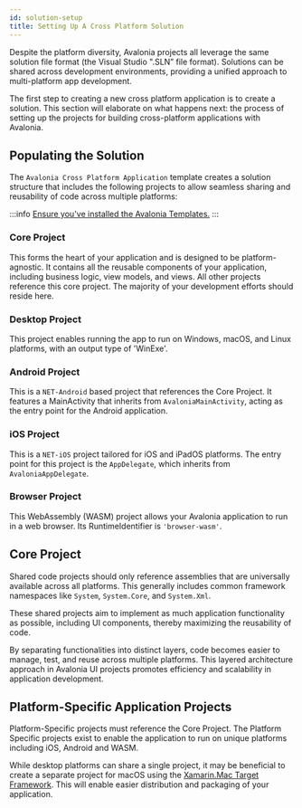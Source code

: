 ```yaml
---
id: solution-setup
title: Setting Up A Cross Platform Solution
---
```


Despite the platform diversity, Avalonia projects all leverage the same solution file format (the Visual Studio ".SLN” file format). Solutions can be shared across development environments, providing a unified approach to multi-platform app development.

The first step to creating a new cross platform application is to create a solution. This section will elaborate on what happens next: the process of setting up the projects for building cross-platform applications with Avalonia.

## Populating the Solution

The `Avalonia Cross Platform Application` template creates a solution structure that includes the following projects to allow seamless sharing and reusability of code across multiple platforms:

:::info
[Ensure you've installed the Avalonia Templates.](../../get-started/install#install-avalonia-ui-templates)
:::

### Core Project
This forms the heart of your application and is designed to be platform-agnostic. It contains all the reusable components of your application, including business logic, view models, and views. All other projects reference this core project. The majority of your development efforts should reside here.

### Desktop Project
This project enables running the app to run on Windows, macOS, and Linux platforms, with an output type of 'WinExe'.

### Android Project 
This is a `NET-Android` based project that references the Core Project. It features a MainActivity that inherits from `AvaloniaMainActivity`, acting as the entry point for the Android application.

### iOS Project 
This is a `NET-iOS` project tailored for iOS and iPadOS platforms. The entry point for this project is the `AppDelegate`, which inherits from `AvaloniaAppDelegate`. 

### Browser Project
This WebAssembly (WASM) project allows your Avalonia application to run in a web browser. Its RuntimeIdentifier is `'browser-wasm'`.

## Core Project

Shared code projects should only reference assemblies that are universally available across all platforms. This generally includes common framework namespaces like `System`, `System.Core`, and `System.Xml`.

These shared projects aim to implement as much application functionality as possible, including UI components, thereby maximizing the reusability of code. 

By separating functionalities into distinct layers, code becomes easier to manage, test, and reuse across multiple platforms. This layered architecture approach in Avalonia UI projects promotes efficiency and scalability in application development.

## Platform-Specific Application Projects

Platform-Specific projects must reference the Core Project. The Platform Specific projects exist to enable the application to run on unique platforms including iOS, Android and WASM. 

While desktop platforms can share a single project, it may be beneficial to create a separate project for macOS using the [Xamarin.Mac Target Framework](https://learn.microsoft.com/en-us/xamarin/mac/platform/target-framework). This will enable easier distribution and packaging of your application.   